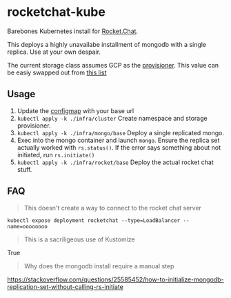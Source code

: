# rocketchat-kube

Barebones Kubernetes install for [Rocket.Chat](https://rocket.chat/).

This deploys a highly unavailabe installment of mongodb with a single replica. Use at your own despair.

The current storage class assumes GCP as the [provisioner](https://github.com/choyg/rocketchat-kube/blob/192fb8b79b2eaa993cecff94cbb3748139f2a1d0/infra/cluster/storage.yaml#L5). This value can be easiy swapped out from [this list](https://kubernetes.io/docs/concepts/storage/storage-classes/#provisioner)

## Usage
1. Update the [configmap](https://github.com/choyg/rocketchat-kube/blob/192fb8b79b2eaa993cecff94cbb3748139f2a1d0/infra/rocket/base/rocket-config.yaml#L3) with your base url
1. `kubectl apply -k ./infra/cluster` Create namespace and storage provisioner.
1. `kubectl apply -k ./infra/mongo/base` Deploy a single replicated mongo.
1. Exec into the mongo container and launch `mongo`. Ensure the replica set actually worked with `rs.status()`. If the error says something about not initiated, run `rs.initiate()`
1. `kubectl apply -k ./infra/rocket/base` Deploy the actual rocket chat stuff.

## FAQ
> This doesn't create a way to connect to the rocket chat server

`kubectl expose deployment rocketchat --type=LoadBalancer --name=oooooooo`

> This is a sacriligeous use of Kustomize

True

> Why does the mongodb install require a manual step

https://stackoverflow.com/questions/25585452/how-to-initialize-mongodb-replication-set-without-calling-rs-initiate
